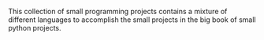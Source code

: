 This collection of small programming projects contains a mixture of different languages to accomplish the 
small projects in the big book of small python projects. 
